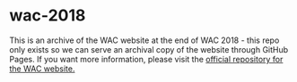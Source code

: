 # wac-2018

This is an archive of the WAC website at the end of WAC 2018 - this repo only exists so we can serve an archival copy of the website through GitHub Pages. If you want more information, please visit the [official repository for the WAC website.](https://github.com/worldaffairsconference/world.ac)
